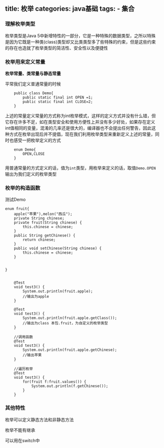 title: 枚举
categories: java基础
tags: 
	- 集合
---

### 理解枚举类型

枚举类型是Java 5中新增特性的一部分，它是一种特殊的数据类型，之所以特殊是因为它既是一种类(class)类型却又比类类型多了些特殊的约束，但是这些约束的存在也造就了枚举类型的简洁性、安全性以及便捷性

### 枚举用来定义常量

**枚举常量、类常量与静态常量**

平常我们定义普通常量的时候

```
	public class Demo{
		public static final int OPEN =1;
		public static final int CLOSE=2;
	}
```

上述的常量定义常量的方式称为int枚举模式，这样的定义方式并没有什么错，但它存在许多不足，如在类型安全和使用方便性上并没有多少好处，如果存在定义int值相同的变量，混淆的几率还是很大的，编译器也不会提出任何警告，因此这种方式在枚举出现后并不提倡，现在我们利用枚举类型来重新定义上述的常量，同时也感受一把枚举定义的方式

```
	enum Demo{
		OPEN,CLOSE
	}

```

用普通常量的方式定义的话，值为`int`类型，用枚举来定义的话，取值`Demo.OPEN`输出为我们定义的枚举类型

### 枚举的构造函数

测试Demo

```
enum fruit{
	apple("苹果"),melon("西瓜");
	private String chinese;
	private fruit(String chinese) {
		this.chinese = chinese;
	}
	public String getChinese() {
		return chinese;
	}
	public void setChinese(String chinese) {
		this.chinese = chinese;
	}
	
	
}


	@Test
	void test3() {
		System.out.println(fruit.apple);
		//输出为apple
	}

	@Test
	void test3() {
		System.out.println(fruit.apple.getClass());
		//输出为class 本包.fruit，为自定义的枚举类型
	}

	//调用函数
	@Test
	void test3() {
		System.out.println(fruit.apple.getChinese);
		//输出苹果
	}
	
	//遍历枚举
	@Test
	void test3() {
		for(fruit f:fruit.values()) {
			System.out.println(f.getChinese());
		}
	}

```





### 其他特性

枚举可以定义静态方法和非静态方法

枚举不能有继承

可以用在switch中




